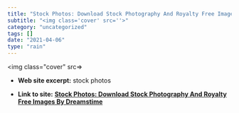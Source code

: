 ```yaml
---
title: "Stock Photos: Download Stock Photography And Royalty Free Images By Dreamstime"
subtitle: "<img class='cover' src=''>"
category: "uncategorized"
tags: []
date: "2021-04-06"
type: "rain"
---
```

<img class="cover" src=>



* **Web site excerpt:** stock photos

* **Link to site:** **[Stock Photos: Download Stock Photography And Royalty Free Images By Dreamstime](http://www.dreamstime.com)**